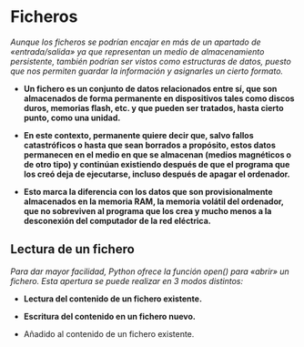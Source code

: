 # Ficheros

_Aunque los ficheros se podrían encajar en más de un apartado de «entrada/salida» ya que representan un medio de almacenamiento persistente, también podrían ser vistos como estructuras de datos, puesto que nos permiten guardar la información y asignarles un cierto formato._ 

- **Un fichero es un conjunto de datos relacionados entre sí, que son almacenados de forma permanente en dispositivos tales como discos duros, memorias flash, etc. y que pueden ser tratados, hasta cierto punto, como una unidad.**

- **En este contexto, permanente quiere decir que, salvo fallos catastróficos o hasta que sean borrados a propósito, estos datos permanecen en el medio en que se almacenan (medios magnéticos o de otro tipo) y continúan existiendo después de que el programa que los creó deja de ejecutarse, incluso después de apagar el ordenador.**

- **Esto marca la diferencia con los datos que son provisionalmente almacenados en la memoria RAM, la memoria volátil del ordenador, que no sobreviven al programa que los crea y mucho menos a la desconexión del computador de la red eléctrica.**

## **Lectura de un fichero**

_Para dar mayor facilidad, Python ofrece la función open() para «abrir» un fichero. Esta apertura se puede realizar en 3 modos distintos:_

- **Lectura del contenido de un fichero existente.**

- **Escritura del contenido en un fichero nuevo.**

- Añadido al contenido de un fichero existente.
